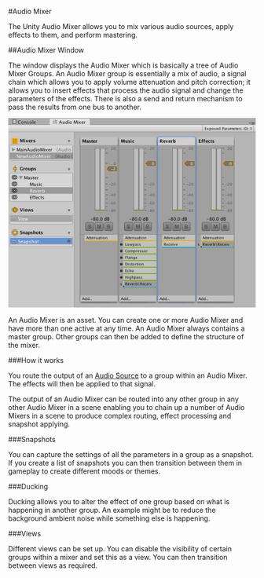 #Audio Mixer

The Unity Audio Mixer allows you to mix various audio sources, apply effects to them, and perform mastering.

##Audio Mixer Window

The window displays the Audio Mixer which is basically a tree of Audio Mixer Groups.  An Audio Mixer group is essentially a mix of audio, a signal chain which allows you to apply volume attenuation and pitch correction; it allows you to insert effects that process the audio signal and change the parameters of the effects.  There is also a send and return mechanism to pass the results from one bus to another.

![The Audio Mixer](../uploads/Main/AudioMixer1.png) 

An Audio Mixer is an asset. You can create one or more Audio Mixer and have more than one active at any time. An Audio Mixer always contains a master group. Other groups can then be added to define the structure of the mixer.

###How it works

You route the output of an [Audio Source](class-AudioSource) to a group within an Audio Mixer.  The effects will then be applied to that signal.

The output of an Audio Mixer can be routed into any other group in any other Audio Mixer in a scene enabling you to chain up a number of Audio Mixers in a scene to produce complex routing, effect processing and snapshot applying.

###Snapshots

You can capture the settings of all the parameters in a group as a snapshot.  If you create a list of snapshots you can then transition between them in gameplay to create different moods or themes.

###Ducking

Ducking allows you to alter the effect of one group based on what is happening in another group.  An example might be to reduce the background ambient noise while something else is happening.

###Views

Different views can be set up.  You can disable the visibility of certain groups within a mixer and set this as a view.  You can then transition between views as required.

